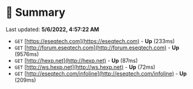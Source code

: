 # 📖 Summary
Last updated: **5/6/2022, 4:57:22 AM**

- `GET` [https://eseqtech.com](https://eseqtech.com) - **Up** (233ms)
- `GET` [http://forum.eseqtech.com](http://forum.eseqtech.com) - **Up** (9576ms)
- `GET` [http://hexp.net](http://hexp.net) - **Up** (87ms)
- `GET` [http://ws.hexp.net](http://ws.hexp.net) - **Up** (72ms)
- `GET` [http://eseqtech.com/infoline](http://eseqtech.com/infoline) - **Up** (209ms)
